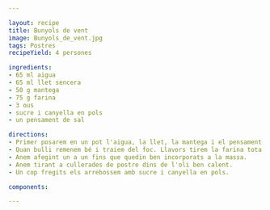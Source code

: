 ```yaml
---

layout: recipe
title: Bunyols de vent
image: Bunyols_de_vent.jpg
tags: Postres 
recipeYield: 4 persones

ingredients:
- 65 ml aigua
- 65 ml llet sencera
- 50 g mantega
- 75 g farina
- 3 ous
- sucre i canyella en pols
- un pensament de sal

directions:
- Primer posarem en un pot l'aigua, la llet, la mantega i el pensament de sal.
- Quan bulli remenem bé i traiem del foc. Llavors tirem la farina tota de cop i remenem fort.
- Anem afegint un a un fins que quedin ben incorporats a la massa.
- Anem tirant a cullerades de postre dins de l'oli ben calent.
- Un cop fregits els arrebossem amb sucre i canyella en pols.

components:

---
```


